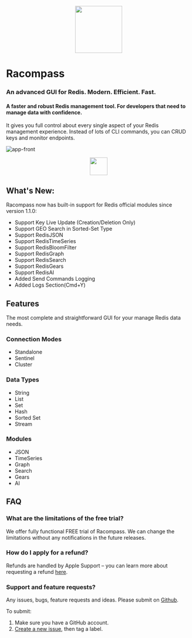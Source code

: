 <p align="center">
<img src="https://racompass.com/logo.png" width="128" height="128">
</p>

# Racompass
### An advanced GUI for Redis. Modern. Efficient. Fast.
#### A faster and robust Redis management tool. For developers that need to manage data with confidence.

It gives you full control about every single aspect of your Redis management experience. Instead of lots of CLI commands, you can CRUD keys and monitor endpoints.

![app-front](https://user-images.githubusercontent.com/43163425/148594801-969ee19b-5d1b-4c72-98cb-cc3e27344899.png)

<p align="center">


<a href="https://apps.apple.com/app/id1538380685">
<img src="https://user-images.githubusercontent.com/43163425/148595788-eb0b3e2c-ee9e-4bb6-a995-3f28dbbe4685.png" height="48">
</a>
</p>

## What's New:
Racompass now has built-in support for Redis official modules since version 1.1.0:

- Support Key Live Update (Creation/Deletion Only)
- Support GEO Search in Sorted-Set Type
- Support RedisJSON
- Support RedisTimeSeries
- Support RedisBloomFilter
- Support RedisGraph
- Support RedisSearch
- Support RedisGears
- Support RedisAI
- Added Send Commands Logging
- Added Logs Section(Cmd+Y)


## Features
The most complete and straightforward GUI for your manage Redis data needs.


### Connection Modes
- Standalone
- Sentinel
- Cluster

### Data Types
- String
- List
- Set
- Hash
- Sorted Set
- Stream

### Modules
- JSON
- TimeSeries
- Graph
- Search
- Gears
- AI


## FAQ

### What are the limitations of the free trial?
We offer fully functional FREE trial of Racompass. We can change the limitations without any notifications in the future releases.

### How do I apply for a refund?
Refunds are handled by Apple Support – you can learn more about requesting a refund [here](https://support.apple.com/HT204084).


### Support and feature requests?
Any issues, bugs, feature requests and ideas. Please submit on [Github](https://github.com/racompass/racompass/issues).

To submit:
1. Make sure you have a GitHub account.
2. [Create a new issue](https://github.com/racompass/racompass/issues), then tag a label.



